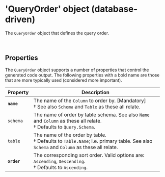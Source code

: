 # 'QueryOrder' object (database-driven)

The `QueryOrder` object that defines the query order.

<br/>

## Properties
The `QueryOrder` object supports a number of properties that control the generated code output. The following properties with a bold name are those that are more typically used (considered more important).

Property | Description
-|-
**`name`** | The name of the `Column` to order by. [Mandatory]<br/>&dagger; See also `Schema` and `Table` as these all relate.
`schema` | The name of order by table schema. See also `Name` and `Column` as these all relate.<br/>&dagger; Defaults to `Query.Schema`.
`table` | The name of the order by table.<br/>&dagger; Defaults to `Table.Name`; i.e. primary table. See also `Schema` and `Column` as these all relate.
**`order`** | The corresponding sort order. Valid options are: `Ascending`, `Descending`.<br/>&dagger; Defaults to `Ascending`.

